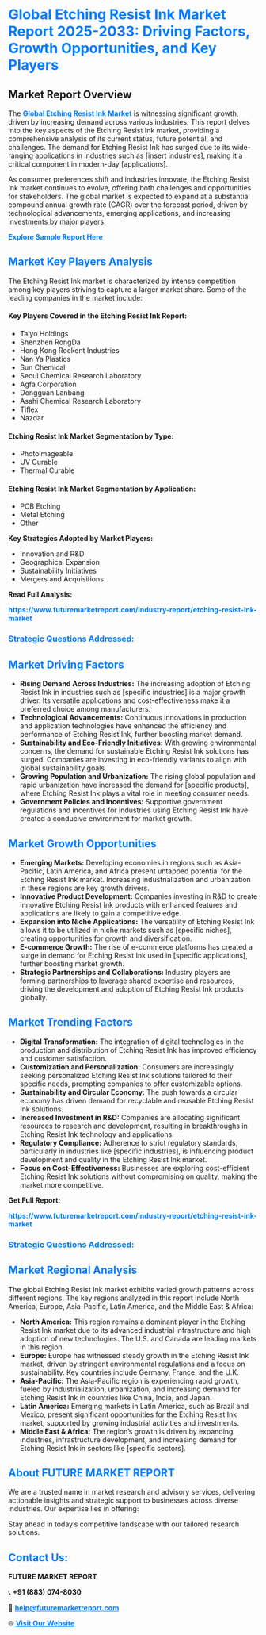<h1 style="color: #007BFF;">Global Etching Resist Ink Market Report 2025-2033: Driving Factors, Growth Opportunities, and Key Players</h1>

<section id="overview">
<h2>Market Report Overview</h2>
<p>The <a href="https://www.futuremarketreport.com/industry-report/etching-resist-ink-market" style="color: #007BFF; text-decoration: none;"><strong>Global Etching Resist Ink Market</strong></a> is witnessing significant growth, driven by increasing demand across various industries. This report delves into the key aspects of the Etching Resist Ink market, providing a comprehensive analysis of its current status, future potential, and challenges. The demand for Etching Resist Ink has surged due to its wide-ranging applications in industries such as [insert industries], making it a critical component in modern-day [applications].</p>
<p>As consumer preferences shift and industries innovate, the Etching Resist Ink market continues to evolve, offering both challenges and opportunities for stakeholders. The global market is expected to expand at a substantial compound annual growth rate (CAGR) over the forecast period, driven by technological advancements, emerging applications, and increasing investments by major players.</p>
</section>

<section id="overview">
<p><a href="https://www.futuremarketreport.com/request-sample/reportId=27642" style="color: #007BFF; text-decoration: none;"><strong>Explore Sample Report Here</strong></a></p>
</section>

<section id="key-players">
<h2 style="color: #007BFF;">Market Key Players Analysis</h2>
<p>The Etching Resist Ink market is characterized by intense competition among key players striving to capture a larger market share. Some of the leading companies in the market include:</p>
<h4>Key Players Covered in the Etching Resist Ink Report:</h4>
<ul><li>Taiyo Holdings</li><li>Shenzhen RongDa</li><li>Hong Kong Rockent Industries</li><li>Nan Ya Plastics</li><li>Sun Chemical</li><li>Seoul Chemical Research Laboratory</li><li>Agfa Corporation</li><li>Dongguan Lanbang</li><li>Asahi Chemical Research Laboratory</li><li>Tiflex</li><li>Nazdar</li></ul>
<h4>Etching Resist Ink Market Segmentation by Type:</h4>
<ul><li>Photoimageable</li><li>UV Curable</li><li>Thermal Curable</li></ul>

<h4>Etching Resist Ink Market Segmentation by Application:</h4>
<ul><li>PCB Etching</li><li>Metal Etching</li><li>Other</li></ul>
<p><strong>Key Strategies Adopted by Market Players:</strong></p>
<ul>
<li>Innovation and R&D</li>
<li>Geographical Expansion</li>
<li>Sustainability Initiatives</li>
<li>Mergers and Acquisitions</li>
</ul>
</section>

<section>
<p><strong>Read Full Analysis: </strong></p><a href="https://www.futuremarketreport.com/industry-report/etching-resist-ink-market" style="color: #007BFF; text-decoration: none;"><strong>https://www.futuremarketreport.com/industry-report/etching-resist-ink-market</strong></a>
<h3 style="color: #007BFF;">Strategic Questions Addressed:</h3>
</section>

<section id="driving-factors">
<h2 style="color: #007BFF;">Market Driving Factors</h2>
<ul>
<li><strong>Rising Demand Across Industries:</strong> The increasing adoption of Etching Resist Ink in industries such as [specific industries] is a major growth driver. Its versatile applications and cost-effectiveness make it a preferred choice among manufacturers.</li>
<li><strong>Technological Advancements:</strong> Continuous innovations in production and application technologies have enhanced the efficiency and performance of Etching Resist Ink, further boosting market demand.</li>
<li><strong>Sustainability and Eco-Friendly Initiatives:</strong> With growing environmental concerns, the demand for sustainable Etching Resist Ink solutions has surged. Companies are investing in eco-friendly variants to align with global sustainability goals.</li>
<li><strong>Growing Population and Urbanization:</strong> The rising global population and rapid urbanization have increased the demand for [specific products], where Etching Resist Ink plays a vital role in meeting consumer needs.</li>
<li><strong>Government Policies and Incentives:</strong> Supportive government regulations and incentives for industries using Etching Resist Ink have created a conducive environment for market growth.</li>
</ul>
</section>

<section id="growth-opportunities">
<h2 style="color: #007BFF;">Market Growth Opportunities</h2>
<ul>
<li><strong>Emerging Markets:</strong> Developing economies in regions such as Asia-Pacific, Latin America, and Africa present untapped potential for the Etching Resist Ink market. Increasing industrialization and urbanization in these regions are key growth drivers.</li>
<li><strong>Innovative Product Development:</strong> Companies investing in R&D to create innovative Etching Resist Ink products with enhanced features and applications are likely to gain a competitive edge.</li>
<li><strong>Expansion into Niche Applications:</strong> The versatility of Etching Resist Ink allows it to be utilized in niche markets such as [specific niches], creating opportunities for growth and diversification.</li>
<li><strong>E-commerce Growth:</strong> The rise of e-commerce platforms has created a surge in demand for Etching Resist Ink used in [specific applications], further boosting market growth.</li>
<li><strong>Strategic Partnerships and Collaborations:</strong> Industry players are forming partnerships to leverage shared expertise and resources, driving the development and adoption of Etching Resist Ink products globally.</li>
</ul>
</section>

<section id="trending-factors">
<h2 style="color: #007BFF;">Market Trending Factors</h2>
<ul>
<li><strong>Digital Transformation:</strong> The integration of digital technologies in the production and distribution of Etching Resist Ink has improved efficiency and customer satisfaction.</li>
<li><strong>Customization and Personalization:</strong> Consumers are increasingly seeking personalized Etching Resist Ink solutions tailored to their specific needs, prompting companies to offer customizable options.</li>
<li><strong>Sustainability and Circular Economy:</strong> The push towards a circular economy has driven demand for recyclable and reusable Etching Resist Ink solutions.</li>
<li><strong>Increased Investment in R&D:</strong> Companies are allocating significant resources to research and development, resulting in breakthroughs in Etching Resist Ink technology and applications.</li>
<li><strong>Regulatory Compliance:</strong> Adherence to strict regulatory standards, particularly in industries like [specific industries], is influencing product development and quality in the Etching Resist Ink market.</li>
<li><strong>Focus on Cost-Effectiveness:</strong> Businesses are exploring cost-efficient Etching Resist Ink solutions without compromising on quality, making the market more competitive.</li>
</ul>
</section>

<section>
<p><strong>Get Full Report: </strong></p><a href="https://www.futuremarketreport.com/industry-report/etching-resist-ink-market" style="color: #007BFF; text-decoration: none;"><strong>https://www.futuremarketreport.com/industry-report/etching-resist-ink-market</strong></a>
<h3 style="color: #007BFF;">Strategic Questions Addressed:</h3>
</section>


<section id="regional-analysis">
<h2 style="color: #007BFF;">Market Regional Analysis</h2>
<p>The global Etching Resist Ink market exhibits varied growth patterns across different regions. The key regions analyzed in this report include North America, Europe, Asia-Pacific, Latin America, and the Middle East & Africa:</p>
<ul>
<li><strong>North America:</strong> This region remains a dominant player in the Etching Resist Ink market due to its advanced industrial infrastructure and high adoption of new technologies. The U.S. and Canada are leading markets in this region.</li>
<li><strong>Europe:</strong> Europe has witnessed steady growth in the Etching Resist Ink market, driven by stringent environmental regulations and a focus on sustainability. Key countries include Germany, France, and the U.K.</li>
<li><strong>Asia-Pacific:</strong> The Asia-Pacific region is experiencing rapid growth, fueled by industrialization, urbanization, and increasing demand for Etching Resist Ink in countries like China, India, and Japan.</li>
<li><strong>Latin America:</strong> Emerging markets in Latin America, such as Brazil and Mexico, present significant opportunities for the Etching Resist Ink market, supported by growing industrial activities and investments.</li>
<li><strong>Middle East & Africa:</strong> The region’s growth is driven by expanding industries, infrastructure development, and increasing demand for Etching Resist Ink in sectors like [specific sectors].</li>
</ul>
</section>

<footer>
<h2 style="color: #007BFF;">About FUTURE MARKET REPORT</h2>
<p>We are a trusted name in market research and advisory services, delivering actionable insights and strategic support to businesses across diverse industries. Our expertise lies in offering:</p>

<p>Stay ahead in today’s competitive landscape with our tailored research solutions.</p>

<h2 style="color: #007BFF;">Contact Us:</h2>
<p><strong>FUTURE MARKET REPORT</strong></p>
<p>📞 <strong>+91 (883) 074-8030</strong></p>
<p>📧 <strong><a href="mailto:help@futuremarketreport.com" style="color: #007BFF;">help@futuremarketreport.com</a></strong></p>
<p>🌐 <strong><a href="https://www.futuremarketreport.com/" style="color: #007BFF;">Visit Our Website</a></strong></p>
</footer>